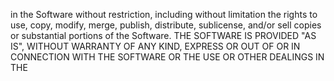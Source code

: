 
in the Software without restriction, including without limitation the rights
to use, copy, modify, merge, publish, distribute, sublicense, and/or sell
copies or substantial portions of the Software.
THE SOFTWARE IS PROVIDED "AS IS", WITHOUT WARRANTY OF ANY KIND, EXPRESS OR
OUT OF OR IN CONNECTION WITH THE SOFTWARE OR THE USE OR OTHER DEALINGS IN THE
